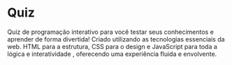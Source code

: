 # Quiz
Quiz de programação interativo para você testar seus conhecimentos e aprender de forma divertida! Criado utilizando as tecnologias essenciais da web. HTML para a estrutura, CSS para o design e JavaScript para toda a lógica e interatividade , oferecendo uma experiência fluida e envolvente.

